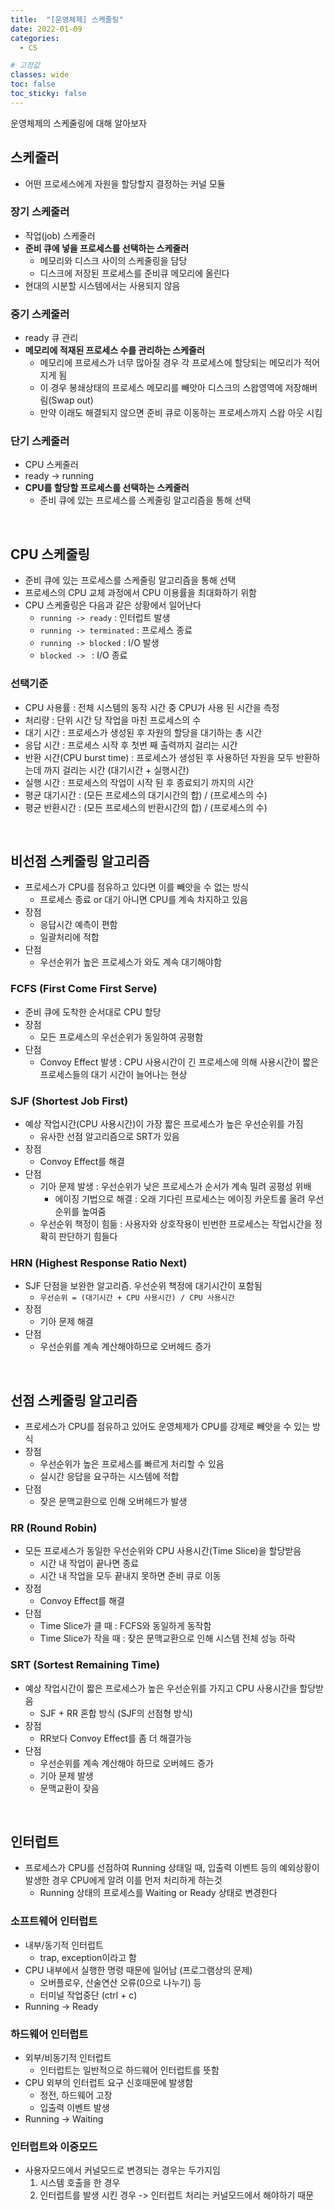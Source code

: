```yaml
---
title:  "[운영체제] 스케줄링"
date: 2022-01-09
categories:
  - CS

# 고정값
classes: wide
toc: false
toc_sticky: false
---
```


운영체제의 스케줄링에 대해 알아보자

## 스케줄러

- 어떤 프로세스에게 자원을 할당할지 결정하는 커널 모듈

### 장기 스케줄러

- 작업(job) 스케줄러
- **준비 큐에 넣을 프로세스를 선택하는 스케줄러**
    - 메모리와 디스크 사이의 스케줄링을 담당
    - 디스크에 저장된 프로세스를 준비큐 메모리에 올린다
- 현대의 시분할 시스템에서는 사용되지 않음

### 중기 스케줄러

- ready 큐 관리
- **메모리에 적재된 프로세스 수를 관리하는 스케줄러**
    - 메모리에 프로세스가 너무 많아질 경우 각 프로세스에 할당되는 메모리가 적어지게 됨
    - 이 경우 봉쇄상태의 프로세스 메모리를 빼앗아 디스크의 스왑영역에 저장해버림(Swap out)
    - 만약 이래도 해결되지 않으면 준비 큐로 이동하는 프로세스까지 스왑 아웃 시킴

### 단기 스케줄러

- CPU 스케줄러
- ready -> running
- **CPU를 할당할 프로세스를 선택하는 스케줄러**
    - 준비 큐에 있는 프로세스를 스케줄링 알고리즘을 통해 선택

<br>

## CPU 스케줄링

- 준비 큐에 있는 프로세스를 스케줄링 알고리즘을 통해 선택
- 프로세스의 CPU 교체 과정에서 CPU 이용률을 최대화하기 위함
- CPU 스케줄링은 다음과 같은 상황에서 일어난다
    - `running -> ready` : 인터럽트 발생
    - `running -> terminated` : 프로세스 종료
    - `running -> blocked` : I/O 발생
    - `blocked -> ` : I/O 종료

### 선택기준

- CPU 사용률 : 전체 시스템의 동작 시간 중 CPU가 사용 된 시간을 측정
- 처리량 : 단위 시간 당 작업을 마친 프로세스의 수
- 대기 시간 : 프로세스가 생성된 후 자원의 할당을 대기하는 총 시간
- 응답 시간 : 프로세스 시작 후 첫번 째 출력까지 걸리는 시간
- 반환 시간(CPU burst time) : 프로세스가 생성된 후 사용하던 자원을 모두 반환하는데 까지 걸리는 시간 (대기시간 + 실행시간)
- 실행 시간 : 프로세스의 작업이 시작 된 후 종료되기 까지의 시간
- 평균 대기시간 : (모든 프로세스의 대기시간의 합) / (프로세스의 수)
- 평균 반환시간 : (모든 프로세스의 반환시간의 합) / (프로세스의 수)

<br>

## 비선점 스케줄링 알고리즘

- 프로세스가 CPU를 점유하고 있다면 이를 빼앗을 수 없는 방식
    - 프로세스 종료 or 대기 아니면 CPU를 계속 차지하고 있음
- 장점
    - 응답시간 예측이 편함
    - 일괄처리에 적합
- 단점
    - 우선순위가 높은 프로세스가 와도 계속 대기해야함

### FCFS (First Come First Serve)

- 준비 큐에 도착한 순서대로 CPU 할당
- 장점
    - 모든 프로세스의 우선순위가 동일하여 공평함
- 단점
    - Convoy Effect 발생 : CPU 사용시간이 긴 프로세스에 의해 사용시간이 짧은 프로세스들의 대기 시간이 늘어나는 현상

### SJF (Shortest Job First)

- 예상 작업시간(CPU 사용시간)이 가장 짧은 프로세스가 높은 우선순위를 가짐
    - 유사한 선점 알고리즘으로 SRT가 있음
- 장점
    - Convoy Effect를 해결
- 단점
    - 기아 문제 발생 : 우선순위가 낮은 프로세스가 순서가 계속 밀려 공평성 위배
        - 에이징 기법으로 해결 : 오래 기다린 프로세스는 에이징 카운트롤 올려 우선순위를 높여줌
    - 우선순위 책정이 힘듦 : 사용자와 상호작용이 빈번한 프로세스는 작업시간을 정확히 판단하기 힘들다

### HRN (Highest Response Ratio Next)

- SJF 단점을 보완한 알고리즘. 우선순위 책정에 대기시간이 포함됨
    - `우선순위 = (대기시간 + CPU 사용시간) / CPU 사용시간`
- 장점 
    - 기아 문제 해결
- 단점
    - 우선순위를 계속 계산해야하므로 오버헤드 증가

<br>

## 선점 스케줄링 알고리즘

- 프로세스가 CPU를 점유하고 있어도 운영체제가 CPU를 강제로 빼앗을 수 있는 방식
- 장점
    - 우선순위가 높은 프로세스를 빠르게 처리할 수 있음
    - 실시간 응답을 요구하는 시스템에 적합
- 단점
    - 잦은 문맥교환으로 인해 오버헤드가 발생

### RR (Round Robin)

- 모든 프로세스가 동일한 우선순위와 CPU 사용시간(Time Slice)을 할당받음
    - 시간 내 작업이 끝나면 종료
    - 시간 내 작업을 모두 끝내지 못하면 준비 큐로 이동
- 장점
    - Convoy Effect를 해결
- 단점
    - Time Slice가 클 때 : FCFS와 동일하게 동작함
    - Time Slice가 작을 때 : 잦은 문맥교환으로 인해 시스템 전체 성능 하락

### SRT (Sortest Remaining Time)

- 예상 작업시간이 짧은 프로세스가 높은 우선순위를 가지고 CPU 사용시간을 할당받음
    - SJF + RR 혼합 방식 (SJF의 선점형 방식) 
- 장점
    - RR보다 Convoy Effect를 좀 더 해결가능
- 단점
    - 우선순위를 계속 계산해야 하므로 오버헤드 증가
    - 기아 문제 발생
    - 문맥교환이 잦음

<br>

## 인터럽트

- 프로세스가 CPU를 선점하여 Running 상태일 때, 입출력 이벤트 등의 예외상황이 발생한 경우 CPU에게 알려 이를 먼저 처리하게 하는것
    - Running 상태의 프로세스를 Waiting or Ready 상태로 변경한다

### 소프트웨어 인터럽트

- 내부/동기적 인터럽트
    - trap, exception이라고 함
- CPU 내부에서 실행한 명령 때문에 일어남 (프로그램상의 문제)
    - 오버플로우, 산술연산 오류(0으로 나누기) 등
    - 터미널 작업중단 (ctrl + c)
- Running -> Ready

### 하드웨어 인터럽트

- 외부/비동기적 인터럽트
    - 인터럽트는 일반적으로 하드웨어 인터럽트를 뜻함
- CPU 외부의 인터럽트 요구 신호때문에 발생함
    - 정전, 하드웨어 고장
    - 입출력 이벤트 발생
- Running -> Waiting

### 인터럽트와 이중모드

- 사용자모드에서 커널모드로 변경되는 경우는 두가지임
    1. 시스템 호출을 한 경우
    2. 인터럽트를 발생 시킨 경우 -> 인터럽트 처리는 커널모드에서 해야하기 때문

<br>